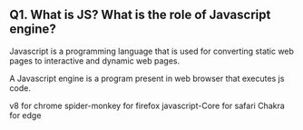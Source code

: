 ## Q1. What is JS? What is the role of Javascript engine?
Javascript is a programming language that is used for converting static web pages to interactive and dynamic web pages.

A Javascript engine is a program present in web browser that executes js code.

v8 for chrome
spider-monkey for firefox
javascript-Core for safari
Chakra for edge

